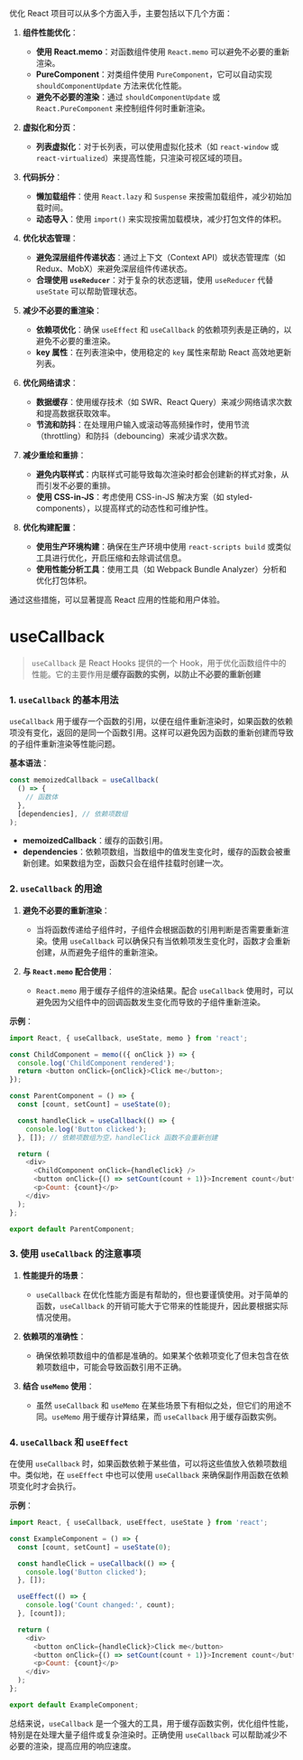优化 React 项目可以从多个方面入手，主要包括以下几个方面：

1. **组件性能优化**：
   - **使用 React.memo**：对函数组件使用 `React.memo` 可以避免不必要的重新渲染。
   - **PureComponent**：对类组件使用 `PureComponent`，它可以自动实现 `shouldComponentUpdate` 方法来优化性能。
   - **避免不必要的渲染**：通过 `shouldComponentUpdate` 或 `React.PureComponent` 来控制组件何时重新渲染。

2. **虚拟化和分页**：
   - **列表虚拟化**：对于长列表，可以使用虚拟化技术（如 `react-window` 或 `react-virtualized`）来提高性能，只渲染可视区域的项目。

3. **代码拆分**：
   - **懒加载组件**：使用 `React.lazy` 和 `Suspense` 来按需加载组件，减少初始加载时间。
   - **动态导入**：使用 `import()` 来实现按需加载模块，减少打包文件的体积。

4. **优化状态管理**：
   - **避免深层组件传递状态**：通过上下文（Context API）或状态管理库（如 Redux、MobX）来避免深层组件传递状态。
   - **合理使用 `useReducer`**：对于复杂的状态逻辑，使用 `useReducer` 代替 `useState` 可以帮助管理状态。

5. **减少不必要的重渲染**：
   - **依赖项优化**：确保 `useEffect` 和 `useCallback` 的依赖项列表是正确的，以避免不必要的重渲染。
   - **key 属性**：在列表渲染中，使用稳定的 `key` 属性来帮助 React 高效地更新列表。

6. **优化网络请求**：
   - **数据缓存**：使用缓存技术（如 SWR、React Query）来减少网络请求次数和提高数据获取效率。
   - **节流和防抖**：在处理用户输入或滚动等高频操作时，使用节流（throttling）和防抖（debouncing）来减少请求次数。

7. **减少重绘和重排**：
   - **避免内联样式**：内联样式可能导致每次渲染时都会创建新的样式对象，从而引发不必要的重排。
   - **使用 CSS-in-JS**：考虑使用 CSS-in-JS 解决方案（如 styled-components），以提高样式的动态性和可维护性。

8. **优化构建配置**：
   - **使用生产环境构建**：确保在生产环境中使用 `react-scripts build` 或类似工具进行优化，开启压缩和去除调试信息。
   - **使用性能分析工具**：使用工具（如 Webpack Bundle Analyzer）分析和优化打包体积。

通过这些措施，可以显著提高 React 应用的性能和用户体验。

# useCallback

> `useCallback` 是 React Hooks 提供的一个 Hook，用于优化函数组件中的性能。它的主要作用是**缓存函数的实例，以防止不必要的重新创建**
>

### 1. **`useCallback` 的基本用法**

`useCallback` 用于缓存一个函数的引用，以便在组件重新渲染时，如果函数的依赖项没有变化，返回的是同一个函数引用。这样可以避免因为函数的重新创建而导致的子组件重新渲染等性能问题。

**基本语法**：
```javascript
const memoizedCallback = useCallback(
  () => {
    // 函数体
  },
  [dependencies], // 依赖项数组
);
```

- **memoizedCallback**：缓存的函数引用。
- **dependencies**：依赖项数组，当数组中的值发生变化时，缓存的函数会被重新创建。如果数组为空，函数只会在组件挂载时创建一次。

### 2. **`useCallback` 的用途**

1. **避免不必要的重新渲染**：
   - 当将函数传递给子组件时，子组件会根据函数的引用判断是否需要重新渲染。使用 `useCallback` 可以确保只有当依赖项发生变化时，函数才会重新创建，从而避免子组件的重新渲染。

2. **与 `React.memo` 配合使用**：
   - `React.memo` 用于缓存子组件的渲染结果。配合 `useCallback` 使用时，可以避免因为父组件中的回调函数发生变化而导致的子组件重新渲染。

**示例**：
```javascript
import React, { useCallback, useState, memo } from 'react';

const ChildComponent = memo(({ onClick }) => {
  console.log('ChildComponent rendered');
  return <button onClick={onClick}>Click me</button>;
});

const ParentComponent = () => {
  const [count, setCount] = useState(0);

  const handleClick = useCallback(() => {
    console.log('Button clicked');
  }, []); // 依赖项数组为空，handleClick 函数不会重新创建

  return (
    <div>
      <ChildComponent onClick={handleClick} />
      <button onClick={() => setCount(count + 1)}>Increment count</button>
      <p>Count: {count}</p>
    </div>
  );
};

export default ParentComponent;
```

### 3. **使用 `useCallback` 的注意事项**

1. **性能提升的场景**：
   - `useCallback` 在优化性能方面是有帮助的，但也要谨慎使用。对于简单的函数，`useCallback` 的开销可能大于它带来的性能提升，因此要根据实际情况使用。

2. **依赖项的准确性**：
   - 确保依赖项数组中的值都是准确的。如果某个依赖项变化了但未包含在依赖项数组中，可能会导致函数引用不正确。

3. **结合 `useMemo` 使用**：
   - 虽然 `useCallback` 和 `useMemo` 在某些场景下有相似之处，但它们的用途不同。`useMemo` 用于缓存计算结果，而 `useCallback` 用于缓存函数实例。

### 4. **`useCallback` 和 `useEffect`**

在使用 `useCallback` 时，如果函数依赖于某些值，可以将这些值放入依赖项数组中。类似地，在 `useEffect` 中也可以使用 `useCallback` 来确保副作用函数在依赖项变化时才会执行。

**示例**：
```javascript
import React, { useCallback, useEffect, useState } from 'react';

const ExampleComponent = () => {
  const [count, setCount] = useState(0);

  const handleClick = useCallback(() => {
    console.log('Button clicked');
  }, []);

  useEffect(() => {
    console.log('Count changed:', count);
  }, [count]);

  return (
    <div>
      <button onClick={handleClick}>Click me</button>
      <button onClick={() => setCount(count + 1)}>Increment count</button>
      <p>Count: {count}</p>
    </div>
  );
};

export default ExampleComponent;
```

总结来说，`useCallback` 是一个强大的工具，用于缓存函数实例，优化组件性能，特别是在处理大量子组件或复杂渲染时。正确使用 `useCallback` 可以帮助减少不必要的渲染，提高应用的响应速度。